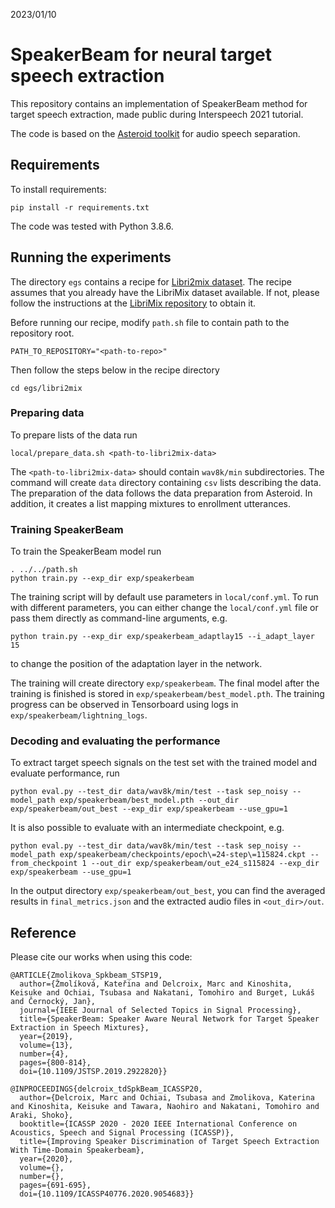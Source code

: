 2023/01/10

# SpeakerBeam for neural target speech extraction

This repository contains an implementation of SpeakerBeam method for target speech extraction, made public during Interspeech 2021 tutorial.

The code is based on the [Asteroid toolkit](https://github.com/asteroid-team/asteroid) for audio speech separation.

## Requirements

To install requirements:
```
pip install -r requirements.txt
```
The code was tested with Python 3.8.6.

## Running the experiments
The directory `egs` contains a recipe for [Libri2mix dataset](https://github.com/JorisCos/LibriMix). The recipe assumes that you already have the LibriMix dataset available. If not, please follow the instructions at the [LibriMix repository](https://github.com/JorisCos/LibriMix) to obtain it. 

Before running our recipe, modify `path.sh` file to contain path to the repository root. 
```
PATH_TO_REPOSITORY="<path-to-repo>"
```
Then follow the steps below in the recipe directory
```
cd egs/libri2mix
```

### Preparing data
To prepare lists of the data run
```
local/prepare_data.sh <path-to-libri2mix-data>
```
The `<path-to-libri2mix-data>` should contain `wav8k/min` subdirectories. The command will create `data` directory containing `csv` lists describing the data. The preparation of the data follows the data preparation from Asteroid. In addition, it creates a list mapping mixtures to enrollment utterances.

### Training SpeakerBeam
To train the SpeakerBeam model run
```
. ../../path.sh
python train.py --exp_dir exp/speakerbeam
```
The training script will by default use parameters in `local/conf.yml`. To run with different parameters, you can either change the `local/conf.yml` file or pass them directly as command-line arguments, e.g.
```
python train.py --exp_dir exp/speakerbeam_adaptlay15 --i_adapt_layer 15
```
to change the position of the adaptation layer in the network.

The training will create directory `exp/speakerbeam`. The final model after the training is finished is stored in `exp/speakerbeam/best_model.pth`. The training progress can be observed in Tensorboard using logs in `exp/speakerbeam/lightning_logs`.

### Decoding and evaluating the performance
To extract target speech signals on the test set with the trained model and evaluate performance, run
```
python eval.py --test_dir data/wav8k/min/test --task sep_noisy --model_path exp/speakerbeam/best_model.pth --out_dir exp/speakerbeam/out_best --exp_dir exp/speakerbeam --use_gpu=1
```
It is also possible to evaluate with an intermediate checkpoint, e.g.
```
python eval.py --test_dir data/wav8k/min/test --task sep_noisy --model_path exp/speakerbeam/checkpoints/epoch\=24-step\=115824.ckpt --from_checkpoint 1 --out_dir exp/speakerbeam/out_e24_s115824 --exp_dir exp/speakerbeam --use_gpu=1
```

In the output directory `exp/speakerbeam/out_best`, you can find the averaged results in `final_metrics.json` and the extracted audio files in `<out_dir>/out`.

## Reference
Please cite our works when using this code:
```
@ARTICLE{Zmolikova_Spkbeam_STSP19,
  author={Žmolíková, Kateřina and Delcroix, Marc and Kinoshita, Keisuke and Ochiai, Tsubasa and Nakatani, Tomohiro and Burget, Lukáš and Černocký, Jan},
  journal={IEEE Journal of Selected Topics in Signal Processing}, 
  title={SpeakerBeam: Speaker Aware Neural Network for Target Speaker Extraction in Speech Mixtures}, 
  year={2019},
  volume={13},
  number={4},
  pages={800-814},
  doi={10.1109/JSTSP.2019.2922820}}

@INPROCEEDINGS{delcroix_tdSpkBeam_ICASSP20,
  author={Delcroix, Marc and Ochiai, Tsubasa and Zmolikova, Katerina and Kinoshita, Keisuke and Tawara, Naohiro and Nakatani, Tomohiro and Araki, Shoko},
  booktitle={ICASSP 2020 - 2020 IEEE International Conference on Acoustics, Speech and Signal Processing (ICASSP)}, 
  title={Improving Speaker Discrimination of Target Speech Extraction With Time-Domain Speakerbeam}, 
  year={2020},
  volume={},
  number={},
  pages={691-695},
  doi={10.1109/ICASSP40776.2020.9054683}}
```
